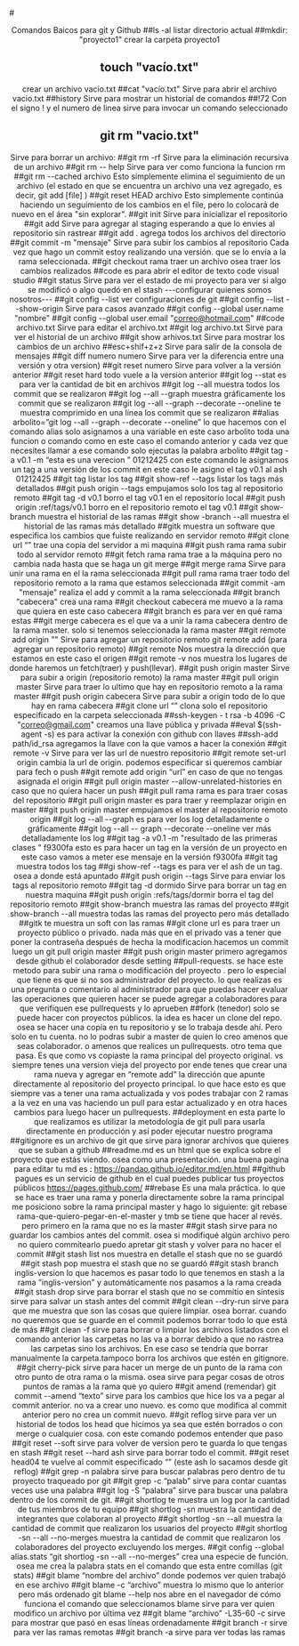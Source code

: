 #<center>Comandos Baicos para git y Github</centerComandos>
 ##ls -al
listar directorio actual
##mkdir: "proyecto1"
crear la carpeta proyecto1
## touch "vacío.txt"
crear un archivo vacío.txt
##cat "vacío.txt"
Sirve para  abrir el archivo vacio.txt
##history
Sirve para mostrar un historial de comandos
##!72 
Con el signo ! y el numero de linea sirve para invocar un comando seleccionado
## git rm "vacio.txt"
Sirve para borrar un archivo:
##git rm -rf
Sirve para la eliminación recursiva de un archivo
##git rm -- help
Sirve para ver como funciona la funcion rm
##git rm --cached archivo
Esto simplemente elimina el seguimiento de un archivo (el estado en que se encuentra un archivo una vez agregado, es decir, git add [file] )
##git reset HEAD archivo
Esto simplemente continúa haciendo un seguimiento de los cambios en el file, pero lo colocará de nuevo en el área "sin explorar".
##git init 
Sirve para inicializar el repositorio
##git add 
Sirve para agregar al staging  esperando a que lo envies al repositorio sin rastrear
##git add . 
agrega todos los archivos del directorio
##git commit -m "mensaje" 
Sirve para subir los cambios al  repositorio
Cada vez que hago un commit estoy realizando una versión. que se lo envía a la rama seleccionada.
##git checkout rama
traer un archivo osea traer los cambios realizados
##code
 es para abrir el editor de texto code visual studio
##git status 
Sirve  para ver el estado de mi proyecto para ver si algo se modificó o algo quedó en el stash
---configurar quienes somos nosotros---
##git config --list 
ver configuraciones de git
##git config --list --show-origin 
Sirve para casos avanzado
##git config --global user.name "nombre"
##git config --global user.email "correo@hotmail.com"
##code archivo.txt 
Sirve para editar el archivo.txt
##git log archivo.txt 
Sirve para ver el historial de un archivo
##git show arhivos.txt 
Sirve para mostrar los cambios de un archivo
##esc+shif+z+z 
Sirve para salir de la consola de mensajes
##git diff numero numero 
Sirve para ver la diferencia entre una versión y otra version)
##git reset numero 
Sirve para volver a la versión anterior
##git reset  hard 
todo vuele a la version anterior
##git log --stat 
es para ver la cantidad de bit en archivos
##git  log --all 
muestra todos los commit que se realizaron
##git log --all --graph 
muestra gráficamente los commit que se realizaron
##git log --all --graph --decorate --oneline
te muestra comprimido en una línea los commit que se realizaron
##alias arbolito=”git log --all --graph --decorate --oneline” 
lo que hacemos con el comando alias solo asignamos a una variable en este caso arbolito toda una funcion o comando como en este caso el comando anterior y cada vez que necesites llamar a ese comando solo ejecutas la palabra arbolito
##git tag -a v0.1 -m “esta es una verecion ” 01212425 
con este comando le asignamos un tag a una versión de los commit en este caso le asigno el tag v0.1 al ash 01212425
##git tag 
listar los tag
##git show-ref --tags 
listar los tags más detallados
##git push origin --tags 
empujamos solo los tag al repositorio remoto
##git tag -d v0.1 
borro el tag v0.1 en el repositorio local
##git push origin :ref/tags/v0.1 
borro en el repositorio remoto el tag v0.1
##git show-branch 
muestra el historial de las ramas
##git show -branch --all 
muestra el historial de las ramas más detallado
##gitk 
muestra un software que especifica los cambios que fuiste realizando en
servidor remoto
##git clone url “”
trae una copia del servidor a mi maquina
##git push rama rama
subir todo al servidor remoto
##git fetch rama rama
trae a la máquina pero no cambia nada hasta que se haga un git merge
##git merge rama 
Sirve para unir una rama en el la rama seleccionada
##git pull  rama rama
traer todo del repositorio remoto a la rama que estamos seleccionada
##git commit -am "mensaje" 
realiza el add y commit a la rama seleccionada
##git branch "cabecera" 
crea una rama 
##git checkout cabecera 
me muevo a la rama que quiera en este caso cabecera
##git branch 
es para ver en qué rama estas
##git merge cabecera 
es el que va a unir la rama cabecera dentro de la rama master. solo si tenemos seleccionada la rama master
##git remote add origin ""
Sirve para agregar un repositorio remoto
git remote add (para agregar un repositorio remoto)
##git remote 
Nos muestra la dirección que estamos en este caso el origen
##git remote -v 
nos muestra los lugares de donde haremos un fetch(traer) y push(llevar).
##git push origin master
Sirve para subir a origin (repositorio remoto) la rama master
##git pull origin master 
Sirve para traer lo ultimo que hay en repositorio remoto a la rama master
##git push origin cabecera 
Sirve para subir a origin todo de lo que hay en rama cabecera
##git clone url “”
clona solo el repositorio especificado en la carpeta seleccionada
##ssh-keygen - t rsa -b 4096 -C "correo@gmail.com" 
creamos una llave pública y privada
##eval $(ssh-agent -s) 
es para activar la conexión con github con llaves
##ssh-add path/id_rsa 
agregamos la llave con la que vamos a hacer la conexión
##git remote -v 
Sirve para ver las url de nuestro repositorio
##git remote set-url origin 
cambia la url de origin. podemos especificar si queremos cambiar para fech o push
##git remote add origin “url”
en caso de que no tengas asignada el origin
##git pull origin master --allow-unrelated-histories 
en caso que no quiera hacer un push
##git pull rama rama
es para traer cosas del repositorio
##git pull origin master 
es para traer y reemplazar origin en master
##git push origin master 
empujamos el master al repositorio remoto origin
##git log --all --graph 
es para ver los log detalladamente o gráficamente
##git log --all -- graph --decorate --oneline
ver más detalladamente los log
##git tag -a v0.1 -m "resultado de las primeras clases " f9300fa
esto es para hacer un tag en la versión de un proyecto en este caso 
vamos a meter ese mensaje en la versión f9300fa
##git tag 
muestra todos los tag
##gi show-ref --tags 
es para ver el ash de un tag. osea a donde está apuntado
##git push origin --tags
Sirve para enviar los tags al repositorio remoto
##git tag -d dormido 
Sirve para borrar un tag en nuestra maquina
##git push origin :refs/tags/dormir
borra el tag del repositorio remoto
##git show-branch 
muestra las ramas del proyecto
##git show-branch --all 
muestra todas las ramas del proyecto pero más detallado
##gitk 
te muestra un soft con las ramas
##git clone url 
es para traer un proyecto público o privado. nada más que en el privado vas a tener que poner la contraseña
después de hecha la modificacion.hacemos un commit
luego un git pull origin master
##git push origin master
primero agregamos desde github el colaborador desde setting
##pull-requests.
se hace este metodo para subir una rama o modificación del proyecto . pero lo especial que tiene es que si no sos administrador del proyecto. lo que realizas es una pregunta o comentario al administrador para que puedas hacer evaluar las operaciones que quieren hacer 
se puede agregar a  colaboradores para que verifiquen ese pullrequests y lo aprueben
##fork (tenedor)
solo se puede hacer con proyectos públicos. la idea es hacer un clone del repo. osea se hacer una copia en tu repositorio y se lo trabaja desde ahí. Pero solo en tu cuenta. no lo podras subir a master de quien lo creo amenos que seas colaborador. o amenos que realices un pullrequests.
otro tema que pasa. Es que como vs copiaste la rama principal del proyecto original. vs siempre tenes una version vieja del proyecto por ende tenes que crear una rama nueva y agregar en “remote add” la dirección que apunte directamente al repositorio del proyecto principal. lo que hace esto es que siempre vas a tener una rama actualizada y vos podes trabajar con 2 ramas a la vez en una vas haciendo un pull para estar actualizado y en otra haces cambios para luego hacer un pullrequests.
##deployment 
en esta parte lo que realizamos es utilizar la metodología de git pull  para usarla directamente en producción y así poder ejecutar nuestro programa
##gitignore
es un archivo de git que sirve para ignorar archivos que quieres que se suban a github
##readme.md
es un html que se explica sobre el proyecto que estás viendo. osea como una presentación.
una buena pagina para editar tu md es : https://pandao.github.io/editor.md/en.html 
##github pagues
es un servicio de github en el cual puedes publicar tus proyectos públicos
https://pages.github.com/ 
##rebase
Es una mala práctica. lo que se hace es traer una rama y ponerla directamente sobre la rama principal
me posiciono sobre la rama principal master y hago lo siguiente:
git rebase rama-que-quiero-pegar-en-el-master
y tmb se tiene que hacer al revés. pero primero en la rama que no es la master
##git stash 
sirve para no guardar los cambios antes del commit. osea si modifiqué algún archivo pero no quiero commitearlo puedo apretar git stash y volver para no hacer el commit
##git stash list 
nos muestra en detalle el stash que no se guardó
##git stash pop
muestra el stash que no se guardó 
##git stash branch inglis-version
lo que hacemos es pasar todo lo que tenemos en stash a la rama ”inglis-version” y automáticamente nos pasamos a la rama creada
##git stash drop
sirve para borrar el stash que no se commitio
en síntesis sirve para salvar un stash antes del commit
##git clean --dry-run
sirve para que me muestra que son las cosas que quiere limpiar. osea borrar. cuando no queremos que se guarde en el commit podemos borrar todo lo que está de más 
##git clean -f
sirve para borrar o limpiar los archivos listados con el comando anterior
las carpetas no las va a borrar debido a que no rastrea las carpetas sino los archivos. En ese caso se tendría que borrar manualmente la carpeta.tampoco borra los archivos que estén en gitignore.
##git cherry-pick
sirve para hacer un merge de un punto de la rama con otro punto de otra rama o la misma.
osea sirve para pegar cosas de otros puntos de ramas a la rama que yo quiero
##git amend (remendar)
git commit --amend “texto”
sirve para los cambios que hice los  va a pegar al commit anterior. no va a crear uno nuevo.
es como que modifica al commit anterior pero no crea un commit nuevo.
##git reflog
sirve para ver un historial de todos los head que hicimos ya sea que estén borrados o con merge o cualquier cosa. con este comando podemos entender que paso
##git reset --soft
sirve para volver de version pero te guarda lo que tengas en stash
##git reset --hard ash
sirve para borrar todo el commit.
##git reset head04
te vuelve al commit especificado “” (este ash lo sacamos desde git reflog)
##git grep -n palabra
sirve para buscar palabras pero dentro de tu proyecto traqueado por git
##git grep -c “palab”
sirve para contar cuantas veces use una palabra
##git log -S “palabra”
sirve para buscar una palabra dentro de los commit de git.
##git shortlog
te muestra un log por la cantidad de tus miembros de tu equipo
##git shortlog -sn
muestra la cantidad de integrantes que colaboran al proyecto
##git shortlog -sn --all
muestra la cantidad de commit que realizaron los usuarios del proyecto
##git shortlog -sn --all --no-merges
muestra la cantidad de commit que realizaron los colaboradores del proyecto excluyendo los merges.
##git config --global alias.stats “git shortlog -sn --all --no-merges”
crea una especie de función. osea me crea la palabra stats en el comando que esta entre comillas (git stats)
##git blame “nombre del archivo”
donde podemos ver quien trabajó en ese archivo 
##git blame -c “archivo”
muestra lo mismo que lo anterior pero más ordenado
git blame --help
nos abre en el navegador de cómo funciona el comando que seleccionamos
blame sirve para ver quien modifico un archivo por última vez
##git blame “archivo” -L35-60 -c
sirve para mostrar que pasó en esas líneas ordenadamente
##git branch -r
sirve para ver las ramas remotas
##git branch -a
sirve para ver todas las ramas




